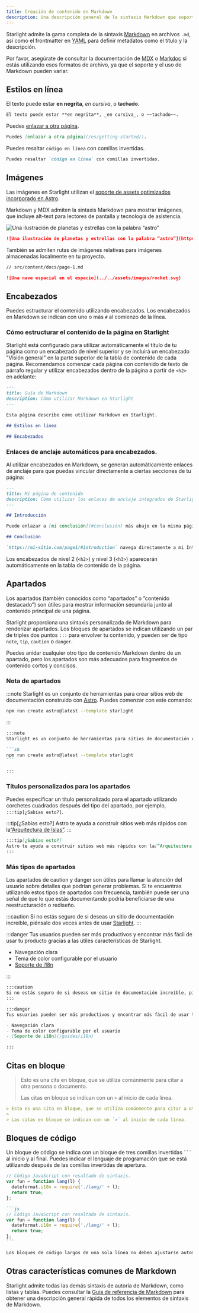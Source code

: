 ```yaml
---
title: Creación de contenido en Markdown
description: Una descripción general de la sintaxis Markdown que soporta Starlight.
---
```


Starlight admite la gama completa de la sintaxis [Markdown](https://daringfireball.net/projects/markdown/) en archivos `.md`, así como el frontmatter en [YAML](https://dev.to/paulasantamaria/introduction-to-yaml-125f) para definir metadatos como el título y la descripción.

Por favor, asegúrate de consultar la documentación de [MDX](https://mdxjs.com/docs/what-is-mdx/#markdown) o [Markdoc](https://markdoc.dev/docs/syntax) si estás utilizando esos formatos de archivo, ya que el soporte y el uso de Markdown pueden variar.

## Estilos en línea

El texto puede estar **en negrita**, _en cursiva_, o ~~tachado~~.

```md
El texto puede estar **en negrita**, _en cursiva_, o ~~tachado~~.
```

Puedes [enlazar a otra página](/es/getting-started/).

```md
Puedes [enlazar a otra página](/es/getting-started/).
```

Puedes resaltar `código en línea` con comillas invertidas.

```md
Puedes resaltar `código en línea` con comillas invertidas.
```

## Imágenes

Las imágenes en Starlight utilizan el [soporte de assets optimizados incorporado en Astro](https://docs.astro.build/en/guides/assets/).

Markdown y MDX admiten la sintaxis Markdown para mostrar imágenes, que incluye alt-text para lectores de pantalla y tecnología de asistencia.

![Una ilustración de planetas y estrellas con la palabra “astro”](https://raw.githubusercontent.com/withastro/docs/main/public/default-og-image.png)

```md
![Una ilustración de planetas y estrellas con la palabra “astro”](https://raw.githubusercontent.com/withastro/docs/main/public/default-og-image.png)
```

También se admiten rutas de imágenes relativas para imágenes almacenadas localmente en tu proyecto.

```md
// src/content/docs/page-1.md

![Una nave espacial en el espacio](../../assets/images/rocket.svg)
```

## Encabezados

Puedes estructurar el contenido utilizando encabezados. Los encabezados en Markdown se indican con uno o más `#` al comienzo de la línea.

### Cómo estructurar el contenido de la página en Starlight

Starlight está configurado para utilizar automáticamente el título de tu página como un encabezado de nivel superior y se incluirá un encabezado "Visión general" en la parte superior de la tabla de contenido de cada página. Recomendamos comenzar cada página con contenido de texto de párrafo regular y utilizar encabezados dentro de la página a partir de `<h2>` en adelante:

```md
---
title: Guía de Markdown
description: Cómo utilizar Markdown en Starlight
---

Esta página describe cómo utilizar Markdown en Starlight.

## Estilos en línea

## Encabezados
```

### Enlaces de anclaje automáticos para encabezados.

Al utilizar encabezados en Markdown, se generan automáticamente enlaces de anclaje para que puedas vincular directamente a ciertas secciones de tu página:

```md
---
title: Mi página de contenido
description: Cómo utilizar los enlaces de anclaje integrados de Starlight.
---

## Introducción

Puedo enlazar a [mi conclusión](#conclusión) más abajo en la misma página.

## Conclusión

`https://mi-sitio.com/page1/#introduction` navega directamente a mi Introducción.
```

Los encabezados de nivel 2 (`<h2>`) y nivel 3 (`<h3>`) aparecerán automáticamente en la tabla de contenido de la página.

## Apartados

Los apartados (también conocidos como “apartados” o ”contenido destacado”) son útiles para mostrar información secundaria junto al contenido principal de una página.

Starlight proporciona una sintaxis personalizada de Markdown para renderizar apartados. Los bloques de apartados se indican utilizando un par de triples dos puntos `:::` para envolver tu contenido, y pueden ser de tipo `note`, `tip`, `caution` o `danger`.

Puedes anidar cualquier otro tipo de contenido Markdown dentro de un apartado, pero los apartados son más adecuados para fragmentos de contenido cortos y concisos.

### Nota de apartados

:::note
Starlight es un conjunto de herramientas para crear sitios web de documentación construido con [Astro](https://astro.build/). Puedes comenzar con este comando:

```sh
npm run create astro@latest --template starlight
```

:::

````md
:::note
Starlight es un conjunto de herramientas para sitios de documentación construido con [Astro](https://astro.build/). Puedes comenzar con este comando:

```sh
npm run create astro@latest --template starlight
```

:::
````

### Títulos personalizados para los apartados

Puedes especificar un título personalizado para el apartado utilizando corchetes cuadrados después del tipo del apartado, por ejemplo, `:::tip[¿Sabías esto?]`.

:::tip[¿Sabías esto?]
Astro te ayuda a construir sitios web más rápidos con la[“Arquitectura de Islas”](https://docs.astro.build/es/concepts/islands/).
:::

```md
:::tip[¿Sabías esto?]
Astro te ayuda a construir sitios web más rápidos con la[“Arquitectura de Islas”](https://docs.astro.build/es/concepts/islands/).
:::
```

### Más tipos de apartados

Los apartados de caution y danger son útiles para llamar la atención del usuario sobre detalles que podrían generar problemas. Si te encuentras utilizando estos tipos de apartados con frecuencia, también puede ser una señal de que lo que estás documentando podría beneficiarse de una reestructuración o rediseño.

:::caution
Si no estás seguro de si deseas un sitio de documentación increíble, piénsalo dos veces antes de usar [Starlight](../../).
:::

:::danger
Tus usuarios pueden ser más productivos y encontrar más fácil de usar tu producto gracias a las útiles características de Starlight.

- Navegación clara
- Tema de color configurable por el usuario
- [Soporte de i18n](/guides/i18n)

:::

```md
:::caution
Si no estás seguro de si deseas un sitio de documentación increíble, piénsalo dos veces antes de usar [Starlight](../../).
:::

:::danger
Tus usuarios pueden ser más productivos y encontrar más fácil de usar tu producto gracias a las útiles características de Starlight.

- Navegación clara
- Tema de color configurable por el usuario
- [Soporte de i18n](/guides/i18n)

:::
```

## Citas en bloque

> Esto es una cita en bloque, que se utiliza comúnmente para citar a otra persona o documento.
>
> Las citas en bloque se indican con un `>` al inicio de cada línea.

```md
> Esto es una cita en bloque, que se utiliza comúnmente para citar a otra persona o documento.
>
> Las citas en bloque se indican con un `>` al inicio de cada línea.
```

## Bloques de código

Un bloque de código se indica con un bloque de tres comillas invertidas <code>```</code> al inicio y al final. Puedes indicar el lenguaje de programación que se está utilizando después de las comillas invertidas de apertura.

```js
// Código JavaScript con resaltado de sintaxis.
var fun = function lang(l) {
  dateformat.i18n = require('./lang/' + l);
  return true;
};
```

````md
```js
// Código JavaScript con resaltado de sintaxis.
var fun = function lang(l) {
  dateformat.i18n = require('./lang/' + l);
  return true;
};
```
````

```md
Los bloques de código largos de una sola línea no deben ajustarse automáticamente. Deben desplazarse horizontalmente si son demasiado largos. Esta línea debe ser lo suficientemente larga para demostrar esto.
```

## Otras características comunes de Markdown

Starlight admite todas las demás sintaxis de autoría de Markdown, como listas y tablas. Puedes consultar la [Guía de referencia de Markdown](https://www.markdownguide.org/cheat-sheet/) para obtener una descripción general rápida de todos los elementos de sintaxis de Markdown.
